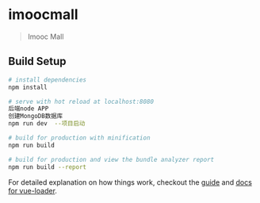 # imoocmall

> Imooc Mall 

## Build Setup

``` bash
# install dependencies
npm install

# serve with hot reload at localhost:8080
后端node APP
创建MongoDB数据库
npm run dev  --项目启动

# build for production with minification
npm run build

# build for production and view the bundle analyzer report
npm run build --report
```

For detailed explanation on how things work, checkout the [guide](http://vuejs-templates.github.io/webpack/) and [docs for vue-loader](http://vuejs.github.io/vue-loader).
